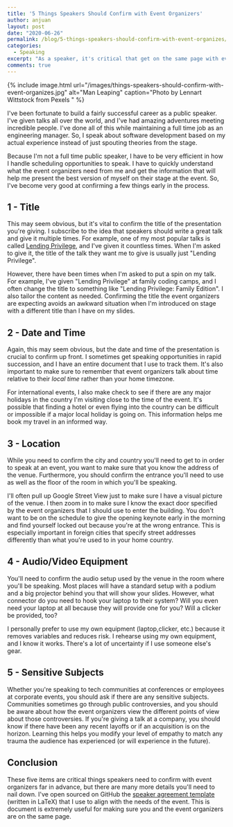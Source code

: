 ```yaml
---
title: '5 Things Speakers Should Confirm with Event Organizers'
author: anjuan
layout: post
date: "2020-06-26"
permalink: /blog/5-things-speakers-should-confirm-with-event-organizes/
categories:
  - Speaking
excerpt: "As a speaker, it's critical that get on the same page with event organizers when planning how you'll participate in their program."
comments: true
---
```


{% include image.html url="/images/things-speakers-should-confirm-with-event-organizes.jpg" alt="Man Leaping" caption="Photo by Lennart Wittstock from Pexels
" %}

I've been fortunate to build a fairly successful career as a public speaker. I've given talks all over the world, and I've had amazing adventures meeting incredible people. I've done all of this while maintaining a full time job as an engineering manager. So, I speak about software development based on my actual experience instead of just spouting theories from the stage.

Because I'm not a full time public speaker, I have to be very efficient in how I handle scheduling opportunities to speak. I have to quickly understand what the event organizers need from me and get the information that will help me present the best version of myself on their stage at the event. So, I've become very good at confirming a few things early in the process.

## 1 - Title

This may seem obvious, but it's vital to confirm the title of the presentation you're giving. I subscribe to the idea that speakers should write a great talk and give it multiple times. For example, one of my most popular talks is called [Lending Privilege](https://anjuansimmons.com/talks/lending-privilege/), and I've given it countless times. When I'm asked to give it, the title of the talk they want me to give is usually just "Lending Privilege".

However, there have been times when I'm asked to put a spin on my talk. For example, I've given "Lending Privilege" at family coding camps, and I often change the title to something like "Lending Privilege: Family Edition". I also tailor the content as needed. Confirming the title the event organizers are expecting avoids an awkward situation when I'm introduced on stage with a different title than I have on my slides.

## 2 - Date and Time

Again, this may seem obvious, but the date and time of the presentation is crucial to confirm up front. I sometimes get speaking opportunities in rapid succession, and I have an entire document that I use to track them. It's also important to make sure to remember that event organizers talk about time relative to their *local time* rather than your home timezone.

For international events, I also make check to see if there are any major holidays in the country I'm visiting close to the time of the event. It's possible that finding a hotel or even flying into the country can be difficult or impossible if a major local holiday is going on. This information helps me book my travel in an informed way.

## 3 - Location

While you need to confirm the city and country you'll need to get to in order to speak at an event, you want to make sure that you know the address of the venue. Furthermore, you should confirm the entrance you'll need to use as well as the floor of the room in which you'll be speaking.

I'll often pull up Google Street View just to make sure I have a visual picture of the venue. I then zoom in to make sure I know the exact door specified by the event organizers that I should use to enter the building. You don't want to be on the schedule to give the opening keynote early in the morning and find yourself locked out because you're at the wrong entrance. This is especially important in foreign cities that specify street addresses differently than what you're used to in your home country.

## 4 - Audio/Video Equipment

You'll need to confirm the audio setup used by the venue in the room where you'll be speaking. Most places will have a standard setup with a podium and a big projector behind you that will show your slides. However, what connector do you need to hook your laptop to their system? Will you even need your laptop at all because they will provide one for you? Will a clicker be provided, too?

I personally prefer to use my own equipment (laptop,clicker, etc.) because it removes variables and reduces risk. I rehearse using my own equipment, and I know it works. There's a lot of uncertainty if I use someone else's gear.

## 5 - Sensitive Subjects

Whether you're speaking to tech communities at conferences or employees at corporate events, you should ask if there are any sensitive subjects. Communities sometimes go through public controversies, and you should be aware about how the event organizers view the different points of view about those controversies. If you're giving a talk at a company, you should know if there have been any recent layoffs or if an acquisition is on the horizon. Learning this helps you modify your level of empathy to match any trauma the audience has experienced (or will experience in the future).

## Conclusion

These five items are critical things speakers need to confirm with event organizers far in advance, but there are many more details you'll need to nail down. I've open sourced on GitHub the [speaker agreement template](https://github.com/anjuan/speaker-agreement) (written in LaTeX) that I use to align with the needs of the event. This is document is extremely useful for making sure you and the event organizers are on the same page.

